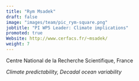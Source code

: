 ```yaml
---
title: "Rym Msadek"
draft: false
image: "images/team/pic_rym-square.png"
jobtitle: "PI WP5 Leader: Climate implications"
promoted: true
Website: http://www.cerfacs.fr/~msadek/
weight: 7
---
```


Centre National de la Recherche Scientifique, France

*Climate predictability, Decadal ocean variability*
